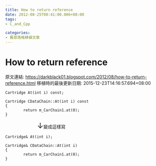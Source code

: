 ```yaml
---
title: How to return reference
date: 2012-08-25T00:41:00.006+08:00
tags: 
- C_and_Cpp

categories:
- 舊部落格移植文章
---
```


# How to return reference

原文連結: https://darkblack01.blogspot.com/2012/08/how-to-return-reference.html
移植時的最後更新日期: 2015-12-23T14:16:57.694+08:00

<pre class="prettyprint"><code>Cartridge At(int i) const;<br /><br />Cartridge CDataChain::At(int i) const<br />{<br />        return m_CarChain1.at(0);<br />}</code></pre><span style="font-size: x-large;">&nbsp; &nbsp; &nbsp; &nbsp; &nbsp; &nbsp; &nbsp; &nbsp;↓</span>變成這樣寫 <br /><pre class="prettyprint"><code>Cartridge&amp; At(int i);<br /><br />Cartridge&amp; CDataChain::At(int i)<br />{<br />        return m_CarChain1.at(0);<br />}</code></pre>
